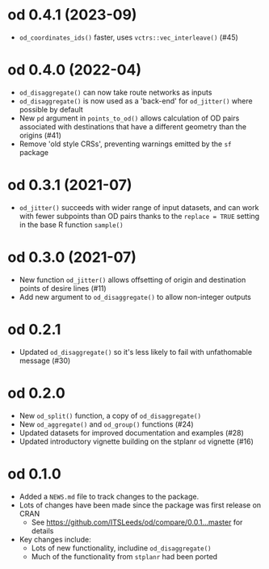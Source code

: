 # od 0.4.1 (2023-09)

* `od_coordinates_ids()` faster, uses `vctrs::vec_interleave()` (#45)

# od 0.4.0 (2022-04)

* `od_disaggregate()` can now take route networks as inputs
* `od_disaggregate()` is now used as a 'back-end' for `od_jitter()` where possible by default
* New `pd` argument in `points_to_od()` allows calculation of OD pairs associated
  with destinations that have a different geometry than the origins (#41)
* Remove 'old style CRSs', preventing warnings emitted by the `sf` package

# od 0.3.1 (2021-07)

* `od_jitter()` succeeds with wider range of input datasets, and can work with fewer subpoints than OD pairs thanks to the `replace = TRUE` setting in the base R function `sample()`

# od 0.3.0 (2021-07)

* New function `od_jitter()` allows offsetting of origin and destination points of desire lines (#11)
* Add new argument to `od_disaggregate()` to allow non-integer outputs

# od 0.2.1

* Updated `od_disaggregate()` so it's less likely to fail with unfathomable message (#30)

# od 0.2.0

* New `od_split()` function, a copy of `od_disaggregate()`
* New `od_aggregate()` and `od_group()` functions (#24)
* Updated datasets for improved documentation and examples (#28)
* Updated introductory vignette building on the stplanr `od` vignette (#16)

# od 0.1.0

* Added a `NEWS.md` file to track changes to the package.
* Lots of changes have been made since the package was first release on CRAN
  * See https://github.com/ITSLeeds/od/compare/0.0.1...master for details
* Key changes include:
  * Lots of new functionality, includine `od_disaggregate()`
  * Much of the functionality from `stplanr` had been ported

